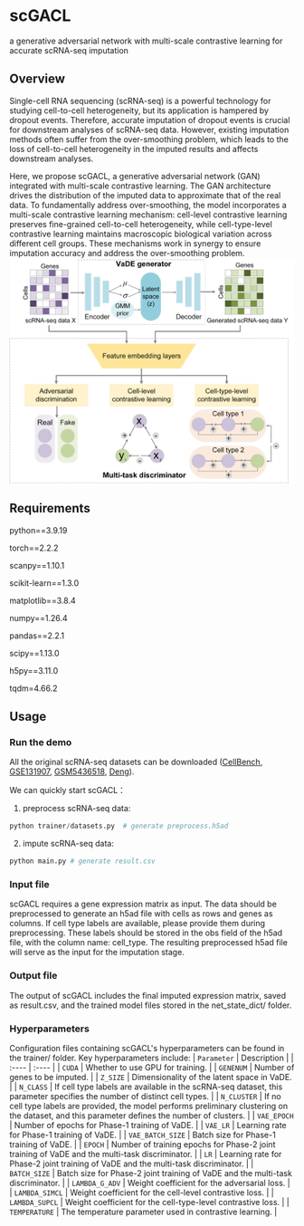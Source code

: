 # scGACL
a generative adversarial network with  multi-scale contrastive learning for accurate  scRNA-seq imputation
## Overview
Single-cell RNA sequencing (scRNA-seq) is a powerful technology for studying cell-to-cell heterogeneity, but its application is hampered by dropout events. Therefore, accurate imputation of dropout events is crucial for downstream analyses of scRNA-seq data. However, existing imputation methods often suffer from the over-smoothing problem, which leads to the loss of cell-to-cell heterogeneity in the imputed results and affects downstream analyses. 

Here, we propose scGACL, a generative adversarial network (GAN) integrated with multi-scale contrastive learning. The GAN architecture drives the distribution of the imputed data to approximate that of the real data. To fundamentally address over-smoothing, the model incorporates a multi-scale contrastive learning mechanism: cell-level contrastive learning preserves fine-grained cell-to-cell heterogeneity, while cell-type-level contrastive learning maintains macroscopic biological variation across different cell groups. These mechanisms work in synergy to ensure imputation accuracy and  address the over-smoothing problem.
![GitHub图像](/scGACL_model_v3.png)

## Requirements
python==3.9.19

torch==2.2.2

scanpy==1.10.1

scikit-learn==1.3.0

matplotlib==3.8.4

numpy==1.26.4

pandas==2.2.1

scipy==1.13.0

h5py==3.11.0

tqdm=4.66.2

## Usage
### Run the demo
All the original scRNA-seq datasets can be downloaded ([CellBench](https://github.com/LuyiTian/sc_mixology/tree/master), [GSE131907](https://www.ncbi.nlm.nih.gov/geo/query/acc.cgi?acc=GSE131907), [GSM5436518](https://db.cngb.org/cdcp/dataset/SCDS0000567/), [Deng](https://figshare.com/articles/software/scRNMF/23725986?file=41653401)).

We can quickly start scGACL：
1. preprocess scRNA-seq data:

```python 
python trainer/datasets.py  # generate preprocess.h5ad
```

2. impute scRNA-seq data:
```python
python main.py # generate result.csv
```

### Input file
scGACL requires a gene expression matrix as input. The data should be preprocessed to generate an h5ad file with cells as rows and genes as columns. If cell type labels are available, please provide them during preprocessing.
These labels should be stored in the obs field of the h5ad file, with the column name: cell_type. The resulting preprocessed h5ad file will serve as the input for the imputation stage.

### Output file
The output of scGACL includes the final imputed expression matrix, saved as result.csv, and the trained model files stored in the net_state_dict/ folder.

### Hyperparameters
Configuration files containing scGACL's hyperparameters can be found in the trainer/ folder. Key hyperparameters include:
|  `Parameter`   | Description  |
|  :----  | :----  |
| `CUDA` | Whether to use GPU for training. |
| `GENENUM` | Number of genes to be imputed. |
| `Z_SIZE`  | Dimensionality of the latent space in VaDE. |
| `N_CLASS` | If cell type labels are available in the scRNA-seq dataset, this parameter specifies the number of distinct cell types. |
| `N_CLUSTER` | If no cell type labels are provided, the model performs preliminary clustering on the dataset, and this parameter defines the number of clusters. |
| `VAE_EPOCH` | Number of epochs for Phase-1 training of VaDE. |
| `VAE_LR` | Learning rate for Phase-1 training of VaDE. |
| `VAE_BATCH_SIZE` | Batch size for Phase-1 training of VaDE. |
| `EPOCH` | Number of training epochs for Phase-2 joint training of VaDE and the multi-task discriminator. |
| `LR` | Learning rate for Phase-2 joint training of VaDE and the multi-task discriminator. |
| `BATCH_SIZE` | Batch size for Phase-2 joint training of VaDE and the multi-task discriminator. |
| `LAMBDA_G_ADV` | Weight coefficient for the adversarial loss. |
| `LAMBDA_SIMCL` | Weight coefficient for the cell-level contrastive loss. |
| `LAMBDA_SUPCL` | Weight coefficient for the cell-type-level contrastive loss. |
| `TEMPERATURE` | The temperature parameter used in contrastive learning. |


